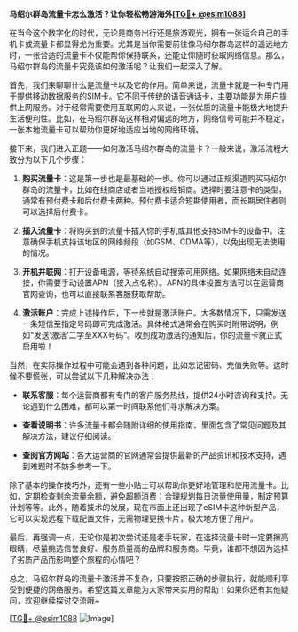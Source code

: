 **马绍尔群岛流量卡怎么激活？让你轻松畅游海外[[TG💪+ @esim1088](https://t.me/s/esim1088)]**

在当今这个数字化的时代，无论是商务出行还是旅游观光，拥有一张适合自己的手机卡或流量卡都显得尤为重要。尤其是当你需要前往像马绍尔群岛这样的遥远地方时，一张合适的流量卡不仅能帮你保持联系，还能让你随时获取网络信息。那么，马绍尔群岛的流量卡究竟该如何激活呢？让我们一起深入了解。

首先，我们来聊聊什么是流量卡以及它的作用。简单来说，流量卡就是一种专门用于提供移动数据服务的SIM卡。它不同于传统的语音通话卡，主要功能是为用户提供上网服务。对于经常需要使用互联网的人来说，一张优质的流量卡能极大地提升生活便利性。比如，在马绍尔群岛这样相对偏远的地方，网络信号可能并不稳定，一张本地流量卡可以帮助你更好地适应当地的网络环境。

接下来，我们进入正题——如何激活马绍尔群岛的流量卡？一般来说，激活流程大致分为以下几个步骤：

1. **购买流量卡**：这是第一步也是最基础的一步。你可以通过正规渠道购买马绍尔群岛的流量卡，比如在线商店或者当地授权经销商。选择时要注意卡的类型，通常有预付费卡和后付费卡两种。预付费卡适合短期使用者，而长期居住者则可以选择后付费卡。

2. **插入流量卡**：将购买到的流量卡插入你的手机或其他支持SIM卡的设备中。注意确保手机支持该地区的网络频段（如GSM、CDMA等），以免出现无法使用的情况。

3. **开机并联网**：打开设备电源，等待系统自动搜索可用网络。如果网络未自动连接，你需要手动设置APN（接入点名称）。APN的具体设置方法可以在运营商官网查询，也可以直接联系客服获取帮助。

4. **激活账户**：完成上述操作后，下一步就是激活账户。大多数情况下，只需发送一条短信至指定号码即可完成激活。具体格式通常会在购买时附带说明，例如“发送‘激活’二字至XXX号码”。收到成功激活的通知后，你的流量卡就正式启用啦！

当然，在实际操作过程中可能会遇到各种问题，比如忘记密码、充值失败等。这时候不要慌张，可以尝试以下几种解决办法：

- **联系客服**：每个运营商都有专门的客户服务热线，提供24小时咨询和支持。无论遇到什么困难，都可以第一时间联系他们寻求解决方案。
  
- **查看说明书**：许多流量卡都会随附详细的使用指南，里面包含了常见问题及其解决方法，建议仔细阅读。

- **查阅官方网站**：各大运营商的官网通常会提供最新的产品资讯和技术支持，遇到难题时不妨多参考一下。

除了基本的操作技巧外，还有一些小贴士可以帮助你更好地管理和使用流量卡。比如，定期检查剩余流量余额，避免超额消费；合理规划每日流量使用量，制定预算计划等等。此外，随着技术的发展，现在市面上还出现了eSIM卡这种新型产品，它可以实现远程下载配置文件，无需物理更换卡片，极大地方便了用户。

最后，再强调一点，无论你是初次尝试还是老手玩家，在选择流量卡时一定要擦亮眼睛，尽量挑选信誉良好、服务质量高的品牌和服务商。毕竟，谁都不想因为选择了劣质产品而影响整个旅程的心情吧？

总之，马绍尔群岛的流量卡激活并不复杂，只要按照正确的步骤执行，就能顺利享受到便捷的网络服务。希望这篇文章能为大家带来实用的帮助！如果你还有其他疑问，欢迎继续探讨交流哦~ 

[[TG💪+ @esim1088](https://t.me/s/esim1088) ![Image](https://i.postimg.cc/4NQfJmqS/Snipaste-2025-05-13-00-14-12.png)]